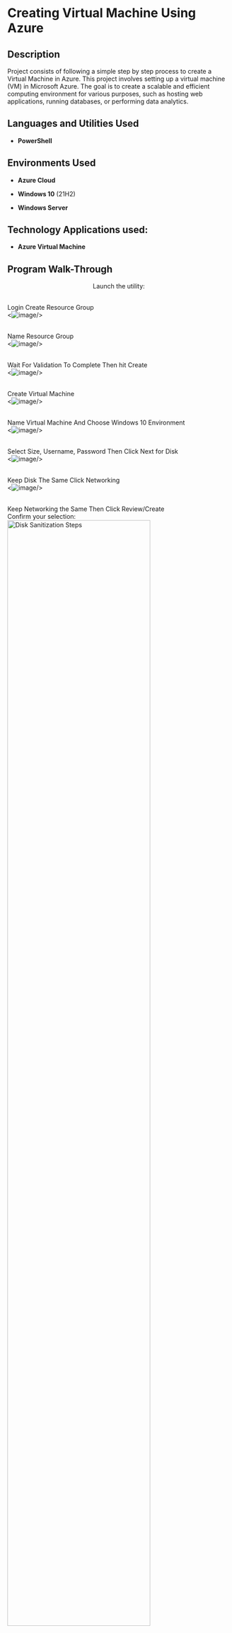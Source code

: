 <h1>Creating Virtual Machine Using Azure</h1>

 

<h2>Description</h2>
Project consists of following a simple step by step process to create a Virtual Machine in Azure. This project involves setting up a virtual machine (VM) in Microsoft Azure. The goal is to create a scalable and efficient computing environment for various purposes, such as hosting web applications, running databases, or performing data analytics.
<br />


<h2>Languages and Utilities Used</h2>

- <b>PowerShell</b> 


<h2>Environments Used </h2>

 - <b>Azure Cloud</b>
 
- <b>Windows 10</b> (21H2)

- <b>Windows Server</b>

<h2>Technology Applications used:</h2>

 - <b>Azure Virtual Machine</b>

<h2>Program Walk-Through</h2>
<p align="center">
Launch the utility: <br/>

 <br/>Login Create Resource Group<br/>
 <![image](https://github.com/Thomasa696/Creating-Virtual-Machine/assets/164200083/33a9dc1a-6cde-4469-9c63-47908f18b438)/>

 <br/>Name Resource Group<br/>
 <![image](https://github.com/Thomasa696/Creating-Virtual-Machine/assets/164200083/e521dc57-6a9a-442b-84f5-b8a94acdf3c1)/>

<br/>Wait For Validation To Complete Then hit Create<br/>
<![image](https://github.com/Thomasa696/Creating-Virtual-Machine/assets/164200083/9b797a66-adfa-493e-9c63-6330c1b567ea)/>

<br/>Create Virtual Machine <br/>
<![image](https://github.com/Thomasa696/Creating-Virtual-Machine/assets/164200083/99b9e56f-9934-4874-a1fb-f10fd4d32253)/>

<br/>Name Virtual Machine And Choose Windows 10 Environment<br/>
<![image](https://github.com/Thomasa696/Creating-Virtual-Machine/assets/164200083/ce4ae0f8-133f-4146-a6f0-833404aab673)/>

<br/>Select Size, Username, Password Then Click Next for Disk<br/>
<![image](https://github.com/Thomasa696/Creating-Virtual-Machine/assets/164200083/8f45c9c1-3796-4e8f-ab1f-9324f6390a14)/>

<br/>Keep Disk The Same Click Networking<br/>
<![image](https://github.com/Thomasa696/Creating-Virtual-Machine/assets/164200083/70129f9a-f3c3-4ca7-84ec-cd43539b4d34)/>

<br/>Keep Networking the Same Then Click Review/Create<br/>
Confirm your selection:  <br/>
<img src="https://i.imgur.com/cdFHBiU.png" height="80%" width="80%" alt="Disk Sanitization Steps"/>
<br />
<br />
Wait for process to complete (may take some time):  <br/>
<img src="https://i.imgur.com/JL945Ga.png" height="80%" width="80%" alt="Disk Sanitization Steps"/>
<br />
<br />
Sanitization complete:  <br/>
<img src="https://i.imgur.com/K71yaM2.png" height="80%" width="80%" alt="Disk Sanitization Steps"/>
<br />
<br />
Observe the wiped disk:  <br/>
<img src="https://i.imgur.com/AeZkvFQ.png" height="80%" width="80%" alt="Disk Sanitization Steps"/>
</p>

<!--
 ```diff
- text in red
+ text in green
! text in orange
# text in gray
@@ text in purple (and bold)@@
```
--!>
